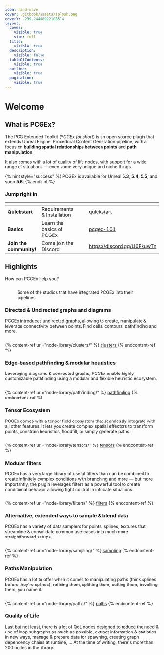 ```yaml
---
icon: hand-wave
cover: .gitbook/assets/splosh.png
coverY: -239.24468922108574
layout:
  cover:
    visible: true
    size: full
  title:
    visible: true
  description:
    visible: false
  tableOfContents:
    visible: true
  outline:
    visible: true
  pagination:
    visible: true
---
```


# Welcome

## What is PCGEx?

The PCG Extended Toolkit (_PCGEx for short_) is an open source plugin that extends Unreal Engine’ Procedural Content Generation pipeline, with a focus on **building spatial relationships between points** and **path manipulation**.

It also comes with a lot of quality of life nodes, with support for a wide range of situations — even some very unique and niche things.

{% hint style="success" %}
PCGEx is available for Unreal **5.3**, **5.4**, **5.5**, and soon **5.6**.
{% endhint %}

### Jump right in

<table data-view="cards"><thead><tr><th></th><th></th><th data-hidden data-card-cover data-type="files"></th><th data-hidden></th><th data-hidden data-card-target data-type="content-ref"></th></tr></thead><tbody><tr><td><strong>Quickstart</strong></td><td>Requirements &#x26; Installation</td><td></td><td></td><td><a href="basics/quickstart/">quickstart</a></td></tr><tr><td><strong>Basics</strong></td><td>Learn the basics of PCGEx</td><td></td><td></td><td><a href="basics/pcgex-101/">pcgex-101</a></td></tr><tr><td><strong>Join the community!</strong></td><td>Come join the Discord</td><td></td><td></td><td><a href="https://discord.gg/U6FkuwTn">https://discord.gg/U6FkuwTn</a></td></tr></tbody></table>

## Highlights

How can PCGEx help you?

<figure><img src=".gitbook/assets/pcgex_users.png" alt=""><figcaption><p>Some of the studios that have integrated PCGEx into their pipelines</p></figcaption></figure>

### Directed & Undirected graphs and diagrams

PCGEx introduces undirected graphs, allowing to create, manipulate & leverage connectivity between points. Find cells, contours, pathfinding and more.

<figure><img src=".gitbook/assets/placeholder-wide.jpg" alt=""><figcaption></figcaption></figure>

{% content-ref url="node-library/clusters/" %}
[clusters](node-library/clusters/)
{% endcontent-ref %}

### Edge-based pathfinding & modular heuristics

Leveraging diagrams & connected graphs, PCGEx enable highly customizable pathfinding using a modular and flexible heuristic ecosystem.

<figure><img src=".gitbook/assets/placeholder-wide.jpg" alt=""><figcaption></figcaption></figure>

{% content-ref url="node-library/pathfinding/" %}
[pathfinding](node-library/pathfinding/)
{% endcontent-ref %}

### Tensor Ecosystem

PCGEx comes with a tensor field ecosystem that seamlessly integrate with all other features. It lets you create complex spatial effectors to transform points, constrain heuristics, floodfill, or simply generate paths.

<figure><img src=".gitbook/assets/placeholder-wide.jpg" alt=""><figcaption></figcaption></figure>

{% content-ref url="node-library/tensors/" %}
[tensors](node-library/tensors/)
{% endcontent-ref %}

### Modular filters

PCGEx has a very large library of useful filters than can be combined to create infinitely complex conditions with branching and more — but more importantly, the plugin leverages filters as a powerful tool to create conditional behavior allowing tight control in intricate situations.

<figure><img src=".gitbook/assets/placeholder-wide.jpg" alt=""><figcaption></figcaption></figure>

{% content-ref url="node-library/filters/" %}
[filters](node-library/filters/)
{% endcontent-ref %}

### Alternative, extended ways to sample & blend data

PCGEx has a variety of data samplers for points, splines, textures that streamline & consolidate common use-cases into much more straightforward setups.

<figure><img src=".gitbook/assets/placeholder-wide.jpg" alt=""><figcaption></figcaption></figure>

{% content-ref url="node-library/sampling/" %}
[sampling](node-library/sampling/)
{% endcontent-ref %}

### Paths Manipulation

PCGEx has a lot to offer when it comes to manipulating paths (think splines before they're splines), refining them, splitting them, cutting them, bevelling them, you name it.

<figure><img src=".gitbook/assets/placeholder-wide.jpg" alt=""><figcaption></figcaption></figure>

{% content-ref url="node-library/paths/" %}
[paths](node-library/paths/)
{% endcontent-ref %}

### Quality of Life

Last but not least, there is a lot of QoL nodes designed to reduce the need & use of loop subgraphs as much as possible, extract information & statistics in new ways, manage & prepare data for spawning, creating graph dependency chains at runtime, ... At the time of writing, there's more than 200 nodes in the library.

<figure><img src=".gitbook/assets/placeholder-wide.jpg" alt=""><figcaption></figcaption></figure>
